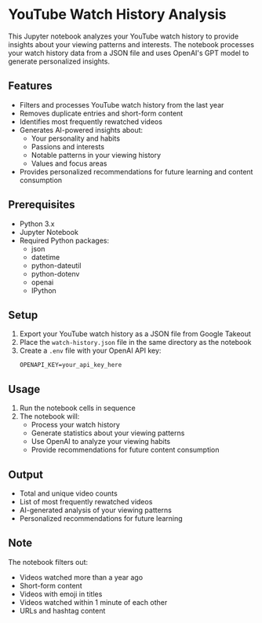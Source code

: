 # YouTube Watch History Analysis

This Jupyter notebook analyzes your YouTube watch history to provide insights about your viewing patterns and interests. The notebook processes your watch history data from a JSON file and uses OpenAI's GPT model to generate personalized insights.

## Features

- Filters and processes YouTube watch history from the last year
- Removes duplicate entries and short-form content
- Identifies most frequently rewatched videos
- Generates AI-powered insights about:
  - Your personality and habits
  - Passions and interests
  - Notable patterns in your viewing history
  - Values and focus areas
- Provides personalized recommendations for future learning and content consumption

## Prerequisites

- Python 3.x
- Jupyter Notebook
- Required Python packages:
  - json
  - datetime
  - python-dateutil
  - python-dotenv
  - openai
  - IPython

## Setup

1. Export your YouTube watch history as a JSON file from Google Takeout
2. Place the `watch-history.json` file in the same directory as the notebook
3. Create a `.env` file with your OpenAI API key:
   ```
   OPENAPI_KEY=your_api_key_here
   ```

## Usage

1. Run the notebook cells in sequence
2. The notebook will:
   - Process your watch history
   - Generate statistics about your viewing patterns
   - Use OpenAI to analyze your viewing habits
   - Provide recommendations for future content consumption

## Output

- Total and unique video counts
- List of most frequently rewatched videos
- AI-generated analysis of your viewing patterns
- Personalized recommendations for future learning

## Note

The notebook filters out:
- Videos watched more than a year ago
- Short-form content
- Videos with emoji in titles
- Videos watched within 1 minute of each other
- URLs and hashtag content
